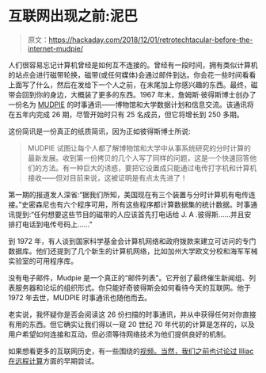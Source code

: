 # 互联网出现之前:泥巴

> 原文：<https://hackaday.com/2018/12/01/retrotechtacular-before-the-internet-mudpie/>

人们很容易忘记计算机曾经是如何互不连接的。曾经有一段时间，拥有类似计算机的站点会进行磁带轮换，磁带(或任何媒体)会通过邮件到达。你会花一些时间看看上面写了什么，然后在发给下一个人之前，在末尾加上你感兴趣的东西。最终，磁带会回到你的身边，大概装了更多的东西。1967 年末，詹姆斯·彼得斯博士创办了一份名为 [MUDPIE](https://blog.biodiversitylibrary.org/2018/11/mudpie-online-at-bhl.html) 的时事通讯——博物馆和大学数据计划和信息交流。该通讯将在五年内完成 26 期，尽管开始时只有 25 名成员，但它将增长到 250 多期。

这份简讯是一份真正的纸质简讯，因为正如彼得斯博士所说:

> MUDPIE 试图让每个人都了解博物馆和大学中从事系统研究的分时计算的最新发展。收到第一份拷贝的几个人写了同样的问题，这是一个快速回答他们的方法。有一种巨大的诱惑，要把它设置成只能通过电传打字机和计算机接收——但对目前来说，这被证明是有点太先进了！

第一期的报道发人深省:“据我们所知，美国现在有三个装置与分时计算机有电传连接。”史密森尼也有六个程序可用，所有这些程序都计算数据集的统计数据。时事通讯提到:“任何想要这些节目的磁带的人应该首先打电话给 J. A .彼得斯……并且安排打电话到电传号码上……”

到 1972 年，有人谈到国家科学基金会计算机网络和政府拨款来建立可访问的专门数据库。他们还提到了几个新生的计算机网络，比如加州大学欧文分校和海军军械实验室的可用程序库。

没有电子邮件，Mudpie 是一个真正的“邮件列表”。它开创了最终催生新闻组、列表服务器和论坛的组织形式。你只能好奇彼得斯会如何看待今天的互联网。他于 1972 年去世，MUDPIE 时事通讯也随他而去。

老实说，我怀疑你是否会阅读这 26 份扫描的时事通讯，并从中获得任何对你直接有用的东西。但它确实让我们得以一窥 20 世纪 70 年代初的计算是怎样的，以及用户希望如何连接和互动，但必须等待网络技术为他们提供良好的机制。

如果想看更多的互联网历史，有一些围绕的[视频。当然，我们之前也讨论过 Illiac 在](https://hackaday.com/2009/09/02/internet-40th-birthday/)[远程计算](https://hackaday.com/2018/10/18/illiac-was-hal-9000s-granddaddy/)方面的早期尝试。